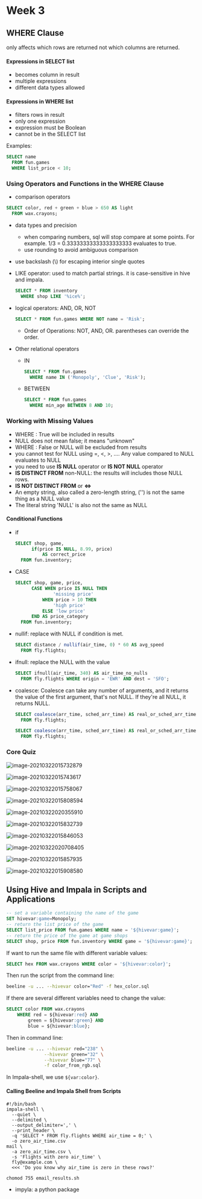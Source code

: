 # Week 3

## WHERE Clause

only affects which rows are returned not which columns are returned.

#### Expressions in SELECT list

* becomes column in result
* multiple expressions
* different data types allowed

#### Expressions in WHERE list

* filters rows in result
* only one expression
* expression must be Boolean
* cannot be in the SELECT list

Examples:

```sql
SELECT name
  FROM fun.games
  WHERE list_price < 10;
```

### Using Operators and Functions in the WHERE Clause

* comparison operators

```sql
SELECT color, red + green + blue > 650 AS light
  FROM wax.crayons;
```

* data types and precision

  * when comparing numbers, sql will stop compare at some points. For example. 1/3 = 0.33333333333333333333 evaluates to true.
  * use rounding to avoid ambiguous comparison

* use backslash (\\) for escaping interior single quotes

* LIKE operator: used to match partial strings.  it is case-sensitive in hive and impala.

  ```sql
  SELECT * FROM inventory
    WHERE shop LIKE '%ice%';
  ```

* logical operators: AND, OR, NOT 

  ```sql
  SELECT * FROM fun.games WHERE NOT name = 'Risk';
  ```

  * Order of Operations: NOT, AND, OR. parentheses can override the order.

* Other relational operators

  * IN

    ```sql
    SELECT * FROM fun.games
      WHERE name IN ('Monopoly', 'Clue', 'Risk');
    ```

  * BETWEEN

    ```sql
    SELECT * FROM fun.games
      WHERE min_age BETWEEN 8 AND 10;
    ```

### Working with Missing Values

* WHERE : True will be included in results
* NULL does not mean false; it means "unknown"
* WHERE : False or NULL will be excluded from results
* you cannot test for NULL using =, <, >, .... Any value compared to NULL evaluates to NULL
* you need to use **IS NULL** operator or **IS NOT NULL** operator
* **IS DISTINCT FROM** non-NULL: the results will includes those NULL rows.
* **IS NOT DISTINCT FROM** or **<=>**
* An empty string, also called a zero-length string, ('') is not the same thing as a NULL value
* The literal string 'NULL' is also not the same as NULL

#### Conditional Functions

* if 

  ```sql
  SELECT shop, game, 
  		if(price IS NULL, 8.99, price)
  			AS correct_price
  	FROM fun.inventory;
  ```

* CASE

  ```sql
  SELECT shop, game, price,
  		CASE WHEN price IS NULL THEN
  				'missing price'
  			WHEN price > 10 THEN
  				'high price'
  			ELSE 'low price'
  		END AS price_category
  	FROM fun.inventory;
  ```

* nullif: replace with NULL if condition is met.

  ```sql
  SELECT distance / nullif(air_time, 0) * 60 AS avg_speed
  	FROM fly.flights;
  ```

* ifnull: replace the NULL with the value

  ```sql
  SELECT ifnull(air_time, 340) AS air_time_no_nulls
  	FROM fly.flights WHERE origin = 'EWR' AND dest = 'SFO';
  ```

* coalesce: Coalesce can take any number of arguments, and it returns the value of the first argument, that's not NULL. If they're all NULL, it returns NULL.

  ```sql
  SELECT coalesce(arr_time, sched_arr_time) AS real_or_sched_arr_time
  	FROM fly.flights;
  ```

  ```sql
  SELECT coalesce(arr_time, sched_arr_time) AS real_or_sched_arr_time
  	FROM fly.flights;
  ```


### Core Quiz

![image-20210322015732879](https://raw.githubusercontent.com/cancan233/notes_pics/main/img/20210322015733.png)

![image-20210322015743617](https://raw.githubusercontent.com/cancan233/notes_pics/main/img/20210322015743.png)

![image-20210322015758067](https://raw.githubusercontent.com/cancan233/notes_pics/main/img/20210322015758.png)

![image-20210322015808594](https://raw.githubusercontent.com/cancan233/notes_pics/main/img/20210322015808.png)

![image-20210322020355910](https://raw.githubusercontent.com/cancan233/notes_pics/main/img/20210322020355.png)

![image-20210322015832739](https://raw.githubusercontent.com/cancan233/notes_pics/main/img/20210322015832.png)

![image-20210322015846053](https://raw.githubusercontent.com/cancan233/notes_pics/main/img/20210322015846.png)

![image-20210322020708405](https://raw.githubusercontent.com/cancan233/notes_pics/main/img/20210322020708.png)

![image-20210322015857935](https://raw.githubusercontent.com/cancan233/notes_pics/main/img/20210322015858.png)

![image-20210322015908580](https://raw.githubusercontent.com/cancan233/notes_pics/main/img/20210322015908.png)

## Using Hive and Impala in Scripts and Applications

```sql
-- set a variable containing the name of the game
SET hivevar:game=Monopoly;
-- return the list price of the game
SELECT list_price FROM fun.games WHERE name = '${hivevar:game}';
-- return the price of the game at game shops
SELECT shop, price FROM fun.inventory WHERE game = '${hivevar:game}';
```

If want to run the same file with different variable values:

```sql
SELECT hex FROM wax.crayons WHERE color = '${hivevar:color}';
```

Then run the script from the command line:

```bash
beeline -u ... --hivevar color="Red" -f hex_color.sql
```

If there are several different variables need to change the value:

```sql
SELECT color FROM wax.crayons
	WHERE red = ${hivevar:red} AND
		green = ${hivevar:green} AND
		blue = ${hivevar:blue};
```

Then in command line:

```bash
beeline -u ... --hivevar red="238" \
			  --hivevar green="32" \
			  --hivevar blue="77" \
			  -f color_from_rgb.sql
```

In Impala-shell, we use `${var:color}`.

#### Calling Beeline and Impala Shell from Scripts

```shell
#!/bin/bash
impala-shell \ 
  --quiet \ 
  --delimited \ 
  --output_delimiter=',' \ 
  --print_header \
  -q 'SELECT * FROM fly.flights WHERE air_time = 0;' \
  -o zero_air_time.csv
mail \
  -a zero_air_time.csv \
  -s 'Flights with zero air_time' \
  fly@example.com \
  <<< 'Do you know why air_time is zero in these rows?'
```

```bash
chomod 755 email_results.sh
```

* impyla: a python package